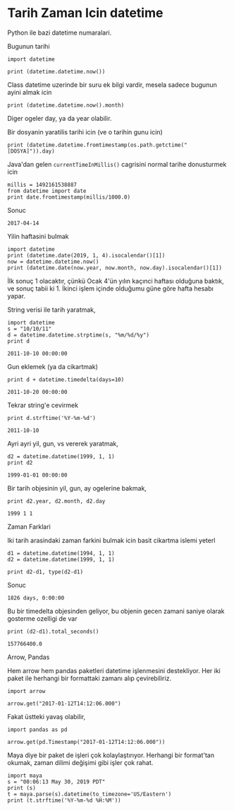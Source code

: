 # Tarih Zaman Icin datetime

Python ile bazi datetime numaralari.

Bugunun tarihi

```
import datetime

print (datetime.datetime.now())
```

Class datetime uzerinde bir suru ek bilgi vardir, mesela sadece
bugunun ayini almak icin

```
print (datetime.datetime.now().month)
```

Diger ogeler day, ya da year olabilir.

Bir dosyanin yaratilis tarihi icin (ve o tarihin gunu icin)

```
print (datetime.datetime.fromtimestamp(os.path.getctime("[DOSYA]")).day)
```

Java'dan gelen `currentTimeInMillis()` cagrisini normal tarihe
donusturmek icin

```
millis = 1492161538887
from datetime import date
print date.fromtimestamp(millis/1000.0)
```

Sonuc

```
2017-04-14
```

Yilin haftasini bulmak

```
import datetime
print (datetime.date(2019, 1, 4).isocalendar()[1])
now = datetime.datetime.now()
print (datetime.date(now.year, now.month, now.day).isocalendar()[1])
````

İlk sonuç 1 olacaktır, çünkü Ocak 4'ün yılın kaçınci haftası olduğuna
baktık, ve sonuç tabii ki 1. İkinci işlem içinde olduğumu güne göre
hafta hesabı yapar.

String verisi ile tarih yaratmak,

```
import datetime
s = "10/10/11"
d = datetime.datetime.strptime(s, "%m/%d/%y")
print d
```

```
2011-10-10 00:00:00
```

Gun eklemek (ya da cikartmak)

```
print d + datetime.timedelta(days=10)
```

```
2011-10-20 00:00:00
```

Tekrar string'e cevirmek

```
print d.strftime('%Y-%m-%d')
```

```
2011-10-10
```

Ayri ayri yil, gun, vs vererek yaratmak,

```
d2 = datetime.datetime(1999, 1, 1)
print d2
```

```
1999-01-01 00:00:00
```

Bir tarih objesinin yil, gun, ay ogelerine bakmak,

```
print d2.year, d2.month, d2.day
```

```
1999 1 1
```

Zaman Farklari

Iki tarih arasindaki zaman farkini bulmak icin basit cikartma islemi yeterl

```
d1 = datetime.datetime(1994, 1, 1)
d2 = datetime.datetime(1999, 1, 1)

print d2-d1, type(d2-d1)
```

Sonuc

```
1826 days, 0:00:00 
```

Bu bir timedelta objesinden geliyor, bu objenin gecen zamani saniye
olarak gosterme ozelligi de var

```
print (d2-d1).total_seconds()
```

```
157766400.0
```

Arrow, Pandas

Hem arrow hem pandas paketleri datetime işlenmesini destekliyor. Her
iki paket ile herhangi bir formattaki zamanı alıp çevirebiliriz.

```
import arrow

arrow.get("2017-01-12T14:12:06.000")
```

Fakat üstteki yavaş olabilir,

```
import pandas as pd

arrow.get(pd.Timestamp("2017-01-12T14:12:06.000"))
```

Maya diye bir paket de işleri çok kolaylaştırıyor. Herhangi bir
format'tan okumak, zaman dilimi değişimi gibi işler çok rahat.

```
import maya
s = "00:06:13 May 30, 2019 PDT"
print (s)
t = maya.parse(s).datetime(to_timezone='US/Eastern')
print (t.strftime('%Y-%m-%d %H:%M'))
```